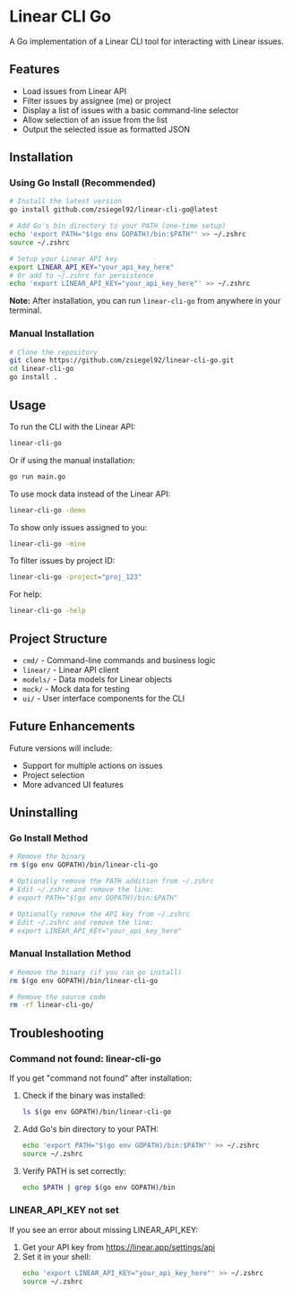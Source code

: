 # Linear CLI Go

A Go implementation of a Linear CLI tool for interacting with Linear issues.

## Features

- Load issues from Linear API
- Filter issues by assignee (me) or project
- Display a list of issues with a basic command-line selector
- Allow selection of an issue from the list
- Output the selected issue as formatted JSON

## Installation

### Using Go Install (Recommended)

```bash
# Install the latest version
go install github.com/zsiegel92/linear-cli-go@latest

# Add Go's bin directory to your PATH (one-time setup)
echo 'export PATH="$(go env GOPATH)/bin:$PATH"' >> ~/.zshrc
source ~/.zshrc

# Setup your Linear API key
export LINEAR_API_KEY="your_api_key_here"
# Or add to ~/.zshrc for persistence
echo 'export LINEAR_API_KEY="your_api_key_here"' >> ~/.zshrc
```

**Note:** After installation, you can run `linear-cli-go` from anywhere in your terminal.

### Manual Installation

```bash
# Clone the repository
git clone https://github.com/zsiegel92/linear-cli-go.git
cd linear-cli-go
go install .
```

## Usage

To run the CLI with the Linear API:

```bash
linear-cli-go
```

Or if using the manual installation:

```bash
go run main.go
```

To use mock data instead of the Linear API:

```bash
linear-cli-go -demo
```

To show only issues assigned to you:

```bash
linear-cli-go -mine
```

To filter issues by project ID:

```bash
linear-cli-go -project="proj_123"
```

For help:

```bash
linear-cli-go -help
```

## Project Structure

- `cmd/` - Command-line commands and business logic
- `linear/` - Linear API client
- `models/` - Data models for Linear objects
- `mock/` - Mock data for testing
- `ui/` - User interface components for the CLI

## Future Enhancements

Future versions will include:
- Support for multiple actions on issues
- Project selection
- More advanced UI features

## Uninstalling

### Go Install Method

```bash
# Remove the binary
rm $(go env GOPATH)/bin/linear-cli-go

# Optionally remove the PATH addition from ~/.zshrc
# Edit ~/.zshrc and remove the line:
# export PATH="$(go env GOPATH)/bin:$PATH"

# Optionally remove the API key from ~/.zshrc
# Edit ~/.zshrc and remove the line:
# export LINEAR_API_KEY="your_api_key_here"
```

### Manual Installation Method

```bash
# Remove the binary (if you ran go install)
rm $(go env GOPATH)/bin/linear-cli-go

# Remove the source code
rm -rf linear-cli-go/
```

## Troubleshooting

### Command not found: linear-cli-go

If you get "command not found" after installation:

1. Check if the binary was installed:
   ```bash
   ls $(go env GOPATH)/bin/linear-cli-go
   ```

2. Add Go's bin directory to your PATH:
   ```bash
   echo 'export PATH="$(go env GOPATH)/bin:$PATH"' >> ~/.zshrc
   source ~/.zshrc
   ```

3. Verify PATH is set correctly:
   ```bash
   echo $PATH | grep $(go env GOPATH)/bin
   ```

### LINEAR_API_KEY not set

If you see an error about missing LINEAR_API_KEY:

1. Get your API key from https://linear.app/settings/api
2. Set it in your shell:
   ```bash
   echo 'export LINEAR_API_KEY="your_api_key_here"' >> ~/.zshrc
   source ~/.zshrc
   ```
